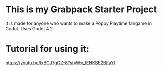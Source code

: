 # This is my Grabpack Starter Project
 It is made for anyone who wants to make a Poppy Playtime fangame in Godot. Uses Godot 4.2
# Tutorial for using it:
 https://youtu.be/lxBGJ7gOZ-8?si=Wv_tENKBE2BjfaYt
 
